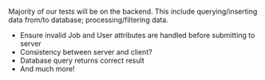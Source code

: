 Majority of our tests will be on the backend. This include querying/inserting data from/to database; processing/filtering data. 

- Ensure invalid Job and User attributes are handled before submitting to server
- Consistency between server and client?
- Database query returns correct result
- And much more!
